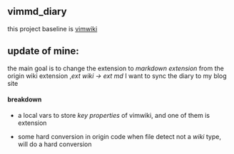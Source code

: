 ## vimmd_diary

this project baseline is [vimwiki](https://github.com/vimwiki/vimwiki)

## update of mine:

the main goal is to change the extension to *markdown extension* from the origin
wiki extension ,*ext wiki -> ext md* I want to sync the diary to my blog site

#### breakdown

- a local vars to store *key properties* of vimwiki, and one of them is extension

- some hard conversion in origin code when file detect not a *wiki* type, will do
  a hard conversion
